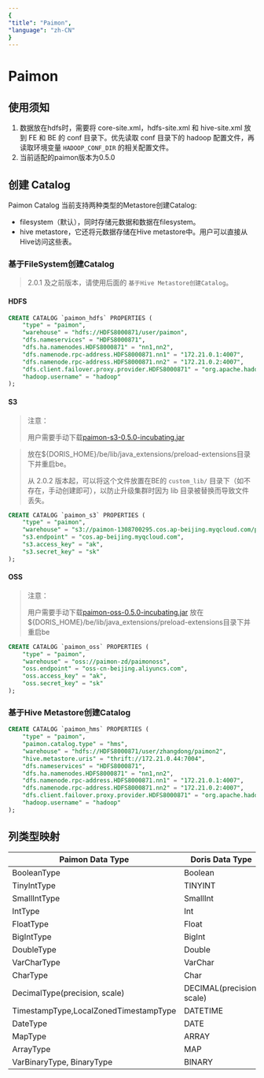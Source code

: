 ```yaml
---
{
"title": "Paimon",
"language": "zh-CN"
}
---
```


<!-- 
Licensed to the Apache Software Foundation (ASF) under one
or more contributor license agreements.  See the NOTICE file
distributed with this work for additional information
regarding copyright ownership.  The ASF licenses this file
to you under the Apache License, Version 2.0 (the
"License"); you may not use this file except in compliance
with the License.  You may obtain a copy of the License at

  http://www.apache.org/licenses/LICENSE-2.0

Unless required by applicable law or agreed to in writing,
software distributed under the License is distributed on an
"AS IS" BASIS, WITHOUT WARRANTIES OR CONDITIONS OF ANY
KIND, either express or implied.  See the License for the
specific language governing permissions and limitations
under the License.
-->


# Paimon

<version since="dev">
</version>

## 使用须知

1. 数据放在hdfs时，需要将 core-site.xml，hdfs-site.xml 和 hive-site.xml  放到 FE 和 BE 的 conf 目录下。优先读取 conf 目录下的 hadoop 配置文件，再读取环境变量 `HADOOP_CONF_DIR` 的相关配置文件。
2. 当前适配的paimon版本为0.5.0

## 创建 Catalog

Paimon Catalog 当前支持两种类型的Metastore创建Catalog:
* filesystem（默认），同时存储元数据和数据在filesystem。
* hive metastore，它还将元数据存储在Hive metastore中。用户可以直接从Hive访问这些表。

### 基于FileSystem创建Catalog

> 2.0.1 及之前版本，请使用后面的 `基于Hive Metastore创建Catalog`。

#### HDFS
```sql
CREATE CATALOG `paimon_hdfs` PROPERTIES (
    "type" = "paimon",
    "warehouse" = "hdfs://HDFS8000871/user/paimon",
    "dfs.nameservices" = "HDFS8000871",
    "dfs.ha.namenodes.HDFS8000871" = "nn1,nn2",
    "dfs.namenode.rpc-address.HDFS8000871.nn1" = "172.21.0.1:4007",
    "dfs.namenode.rpc-address.HDFS8000871.nn2" = "172.21.0.2:4007",
    "dfs.client.failover.proxy.provider.HDFS8000871" = "org.apache.hadoop.hdfs.server.namenode.ha.ConfiguredFailoverProxyProvider",
    "hadoop.username" = "hadoop"
);

```

#### S3

> 注意：
>
> 用户需要手动下载[paimon-s3-0.5.0-incubating.jar](https://repo.maven.apache.org/maven2/org/apache/paimon/paimon-s3/0.5.0-incubating/paimon-s3-0.5.0-incubating.jar)

> 放在${DORIS_HOME}/be/lib/java_extensions/preload-extensions目录下并重启be。
>
> 从 2.0.2 版本起，可以将这个文件放置在BE的 `custom_lib/` 目录下（如不存在，手动创建即可），以防止升级集群时因为 lib 目录被替换而导致文件丢失。

```sql
CREATE CATALOG `paimon_s3` PROPERTIES (
    "type" = "paimon",
    "warehouse" = "s3://paimon-1308700295.cos.ap-beijing.myqcloud.com/paimoncos",
    "s3.endpoint" = "cos.ap-beijing.myqcloud.com",
    "s3.access_key" = "ak",
    "s3.secret_key" = "sk"
);

```

#### OSS

>注意：
>
> 用户需要手动下载[paimon-oss-0.5.0-incubating.jar](https://repo.maven.apache.org/maven2/org/apache/paimon/paimon-oss/0.5.0-incubating/paimon-oss-0.5.0-incubating.jar)
> 放在${DORIS_HOME}/be/lib/java_extensions/preload-extensions目录下并重启be

```sql
CREATE CATALOG `paimon_oss` PROPERTIES (
    "type" = "paimon",
    "warehouse" = "oss://paimon-zd/paimonoss",
    "oss.endpoint" = "oss-cn-beijing.aliyuncs.com",
    "oss.access_key" = "ak",
    "oss.secret_key" = "sk"
);

```

### 基于Hive Metastore创建Catalog

```sql
CREATE CATALOG `paimon_hms` PROPERTIES (
    "type" = "paimon",
    "paimon.catalog.type" = "hms",
    "warehouse" = "hdfs://HDFS8000871/user/zhangdong/paimon2",
    "hive.metastore.uris" = "thrift://172.21.0.44:7004",
    "dfs.nameservices" = "HDFS8000871",
    "dfs.ha.namenodes.HDFS8000871" = "nn1,nn2",
    "dfs.namenode.rpc-address.HDFS8000871.nn1" = "172.21.0.1:4007",
    "dfs.namenode.rpc-address.HDFS8000871.nn2" = "172.21.0.2:4007",
    "dfs.client.failover.proxy.provider.HDFS8000871" = "org.apache.hadoop.hdfs.server.namenode.ha.ConfiguredFailoverProxyProvider",
    "hadoop.username" = "hadoop"
);

```

## 列类型映射

| Paimon Data Type                      | Doris Data Type           | Comment        |
|---------------------------------------|---------------------------|----------------|
| BooleanType                           | Boolean                   |                |
| TinyIntType                           | TINYINT                   |                |
| SmallIntType                          | SmallInt                  |                |
| IntType                               | Int                       |                |
| FloatType                             | Float                     |                |
| BigIntType                            | BigInt                    |                |
| DoubleType                            | Double                    |                |
| VarCharType                           | VarChar                   |                |
| CharType                              | Char                      |                |
| DecimalType(precision, scale)         | DECIMAL(precision, scale) |                |
| TimestampType,LocalZonedTimestampType | DATETIME                  |                |
| DateType                              | DATE                      |                |
| MapType                               | ARRAY                     |                |
| ArrayType                             | MAP                       |                |
| VarBinaryType, BinaryType             | BINARY                    |                |


